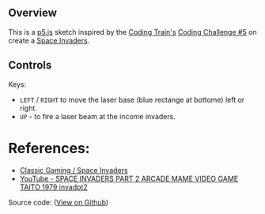 
## Overview

This is a [p5.js][p5js-home] sketch inspired by the [Coding Train's][coding-train] [Coding Challenge #5][ct-challenge-5] on create a [Space Invaders][wiki-space-invaders].


## Controls
Keys:

-  `LEFT` / `RIGHT` to move the laser base (blue rectange at bottome) left or right.
-  `UP` - to fire a laser beam at the income invaders.


# References:
* [Classic Gaming / Space Invaders][classic-gaming]
* [YouTube - SPACE INVADERS PART 2 ARCADE MAME VIDEO GAME TAITO 1979 invadpt2
][youtube-space-invaders]

Source code: ([View on Github][source-code])

[p5js-home]: http://p5js.org/
[coding-train]: https://thecodingtrain.com/
[ct-challenge-5]: https://www.youtube.com/watch?v=biN3v3ef-Y0&list=PLRqwX-V7Uu6ZiZxtDDRCi6uhfTH4FilpH&index=5
[source-code]: https://github.com/brianhonohan/sketchbook/tree/master/p5js/coding-challenges/space-invaders/
[wiki-space-invaders]: https://en.wikipedia.org/wiki/Space_Invaders
[classic-gaming]: http://www.classicgaming.cc/classics/space-invaders/
[youtube-space-invaders]: https://www.youtube.com/watch?v=kR2fjwr-TzA&t=125s
